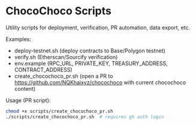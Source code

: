 # ChocoChoco Scripts

Utility scripts for deployment, verification, PR automation, data export, etc.

Examples:
- deploy-testnet.sh (deploy contracts to Base/Polygon testnet)
- verify.sh (Etherscan/Sourcify verification)
- env.example (RPC_URL, PRIVATE_KEY, TREASURY_ADDRESS, CONTRACT_ADDRESS)
- create_chocochoco_pr.sh (open a PR to https://github.com/NQKhaixyz/chocochoco with current chocochoco content)

Usage (PR script):

```bash
chmod +x scripts/create_chocochoco_pr.sh
./scripts/create_chocochoco_pr.sh  # requires gh auth login
```
